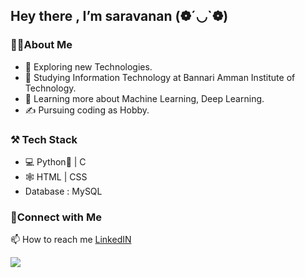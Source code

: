 <!DOCTYPE html>
<html>
<body>
    

<h2>Hey there , I’m saravanan (❁´◡`❁)</h2>
<h3>👩‍💻About Me</h3>
<ul>
    <li>
        🤔 Exploring new Technologies.
    </li>
    <li>
        🏫 Studying Information Technology at Bannari Amman Institute of Technology.
    </li>
    <li>
        📑 Learning more about Machine Learning, Deep Learning.
    </li>
    <li>
        ✍️ Pursuing coding as Hobby.
    </li>
</ul>
<h3>
    ⚒️ Tech Stack
</h3>
<ul>
    <li>
        💻 Python🐍 | C 
    </li>
    <li>
        🕸️ HTML | CSS
    </li>
    <li>
        Database : MySQL 
    </li>
</ul>
<h3>
    🖖Connect with Me 
</h3>
<p>📫 How to reach me <a href="https://www.linkedin.com/in/saravanan-t-124388200/">LinkedIN</a></p>



<img src="https://github-readme-stats.vercel.app/api?username=saravanan-2003&&show_icons=true&title_color=ffffff&icon_color=bb2acf&text_color=daf7dc&bg_color=151515">
</body>
</html>
